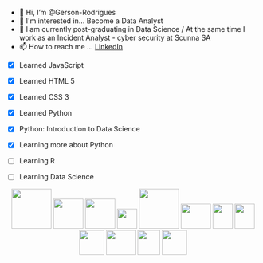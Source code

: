 - 👋 Hi, I’m @Gerson-Rodrigues
- 👀 I'm interested in... Become a Data Analyst
- 🌱 I am currently post-graduating in Data Science / At the same time I work as an Incident Analyst - cyber security at Scunna SA
- 📫 How to reach me ... [LinkedIn](https://www.linkedin.com/in/gerson-rodrigues-pos-graduando/)
 - [x] Learned JavaScript
 - [x] Learned HTML 5
 - [x] Learned CSS 3 
 - [x] Learned Python
 - [x] Python: Introduction to Data Science
 - [x] Learning more about Python
 - [ ] Learning R
 - [ ] Learning Data Science




<p align="center">

  <img src="https://user-images.githubusercontent.com/74572651/133528072-49d4953e-8585-462f-8fcd-44a1b870d4e5.png" width="80" height="80">

  <img src="https://user-images.githubusercontent.com/74572651/180304597-2377e7c4-1eff-49ad-bace-bf628811d392.png" width="60" height="60">
  <img src="https://user-images.githubusercontent.com/74572651/180304054-eff20d96-c8ab-431b-9705-63ed44587a83.png" width="60" height="60">
  <img src="https://user-images.githubusercontent.com/74572651/180304965-359cf771-4a8d-4ea4-885f-b514043a614b.png" widht="80" height="40">


  <img src="https://user-images.githubusercontent.com/74572651/180589129-25b1b457-04dc-4c2c-b540-53b56d077cc1.png" width="80" height="80">

  <img src="https://user-images.githubusercontent.com/74572651/133528131-792ed91f-335e-4bdc-a5bd-7f248730373f.png" width="60" height="50">
  <img src="https://user-images.githubusercontent.com/74572651/133531000-6d2b11a8-deae-4b9e-8f16-02553c8a1f89.png" width="40" height="50">
  <img src="https://user-images.githubusercontent.com/74572651/133530613-2c716a42-b242-42c0-b8df-7f5bd3479c39.png" width="40" height="50">
  <img src="https://user-images.githubusercontent.com/74572651/133531087-8fe64513-4ec4-486f-a1be-0c0eed8724e2.png" width="50" height="50">
  <img src="https://user-images.githubusercontent.com/74572651/133531142-e321e008-66a0-4c47-be86-1750e7c2916f.png" width="60" height="50"> 
  <img src="https://w1.pngwing.com/pngs/451/367/png-transparent-pdf-logo-r-cran-statgraphics-rnn-programming-language-data-analysis-cairo.png" width="45" height="50">
  
  <img src="https://seeklogo.com/images/D/dataspell-logo-06435B9CF3-seeklogo.com.png" width="50" height="50">
</p>


<!---![GitHub Logo](/images/logo.png)
Format: ![Alt Text](url)
<!---
Gerson-Rodrigues/Gerson-Rodrigues is a ✨ special ✨ repository because its `README.md` (this file) appears on your GitHub profile.
You can click the Preview link to take a look at your changes.
--->
